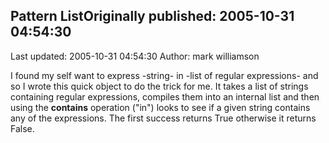 ## Pattern ListOriginally published: 2005-10-31 04:54:30 
Last updated: 2005-10-31 04:54:30 
Author: mark williamson 
 
I found my self want to express -string- in -list of regular expressions- and so I wrote this quick object to do the trick for me. It takes a list of strings containing regular expressions, compiles them into an internal list and then using the __contains__ operation ("in") looks to see if a given string contains any of the expressions. The first success returns True otherwise it returns False.